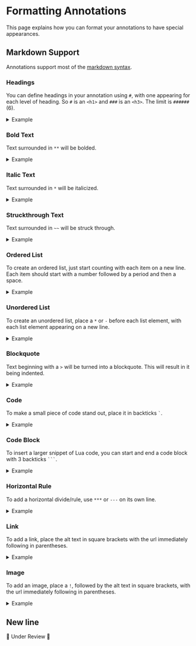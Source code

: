 # Formatting Annotations
This page explains how you can format your annotations to have special appearances.

## Markdown Support
Annotations support most of the [markdown syntax](https://www.markdownguide.org/cheat-sheet/).

### Headings
You can define headings in your annotation using `#`, with one appearing for each level of heading. So `#` is an `<h1>` and `###` is an `<h3>`. The limit is `######` (6).

<details>
<summary>Example</summary>

`# Heading`
`## Heading 2`

</details>

### Bold Text
Text surrounded in `**` will be bolded.

<details>
<summary>Example</summary>

`**Bold text!**`

</details>

### Italic Text
Text surrounded in `*` will be italicized.

<details>
<summary>Example</summary>

`*italicized text*`

</details>

### Struckthrough Text
Text surrounded in `~~` will be struck through.

<details>
<summary>Example</summary>

`Three strikes and you're ~~in~~ out`

</details>

### Ordered List
To create an ordered list, just start counting with each item on a new line. Each item should start with a number followed by a period and then a space.

<details>
<summary>Example</summary>

```
1. Item 1
2. Item 2
```

</details>

### Unordered List
To create an unordered list, place a `*` or `-` before each list element, with each list element appearing on a new line.

<details>
<summary>Example</summary>

```
- Item 1
- Item 2
```

</details>

### Blockquote
Text beginning with a `>` will be turned into a blockquote. This will result in it being indented.

<details>
<summary>Example</summary>

`> My quoted text`

</details>

### Code
To make a small piece of code stand out, place it in backticks `` ` ``.

<details>
<summary>Example</summary>

`` `myVariable` ``

</details>

### Code Block
To insert a larger snippet of Lua code, you can start and end a code block with 3 backticks ` ``` `.

<details>
<summary>Example</summary>

````
```
function()
    print("Hello!")
end
```
````

</details>

### Horizontal Rule
To add a horizontal divide/rule, use `***` or `---` on its own line.

<details>
<summary>Example</summary>

```
Something
---
divided
```

</details>

### Link
To add a link, place the alt text in square brackets with the url immediately following in parentheses.

<details>
<summary>Example</summary>

`[GitHub Repository](https://github.com/LuaLS/lua-language-server)`

</details>

### Image
To add an image, place a `!`, followed by the alt text in square brackets, with the url immediately following in parentheses.

<details>
<summary>Example</summary>

`![Huskies in the snow](https://upload.wikimedia.org/wikipedia/commons/thumb/7/7a/Huskiesatrest.jpg/2880px-Huskiesatrest.jpg)`

</details>

## New line
🚧 Under Review 🚧
